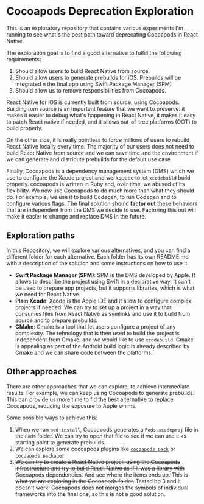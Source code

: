 # Cocoapods Deprecation Exploration

This is an exploratory repository that contains various experiments I'm running to see what's the best path toward deprecating Cocoapods in React Native.

The exploration goal is to find a good alternative to fulfill the following requirements:
1. Should allow users to build React Native from source.
2. Should allow users to generate prebuilds for iOS. Prebuilds will be integrated n the final app using Swift Package Manager (SPM)
3. Should allow us to remove responsibilities from Cocoapods.

React Native for iOS is currently built from source, using Cocoapods. Building rom source is an important feature that we want to preserve: it makes it easier to debug what's happening in React Native, it makes it easy to patch React native if needed, and it allows out-of-tree platforms (OOT) to build properly.

On the other side, it is really pointless to force millions of users to rebuild React Native locally every time. The majority of our users does not need to build React Native from source and we can save time and the environment if we can generate and distribute prebuilds for the default use case.

Finally, Cocoapods is a dependency management system (DMS) which we use to configure the Xcode project and workspace to let `xcodebuild` build properly. cocoapods is written in Ruby and, over time, we abused of its flexibility. We now use Cocoapods to do much more than what they should do. For example, we use it to build Codegen, to run Codegen and to configure various flags. The final solution should **factor out** these behaviors that are independent from the DMS we decide to use. Factoring this out will make it easier to change and replace DMS in the future.

## Exploration paths

In this Repository, we will explore various alternatives, and you can find a different folder for each alternative. Each folder has its own README.md with a description of the solution and some instructions on how to use it.

- **Swift Package Manager (SPM)**: SPM is the DMS developed by Apple. It allows to describe the project using Swift in a declarative way. It can't be used to prepare app projects, but it supports libraries, which is what we need for React Native.
- **Plain Xcode**: Xcode is the Apple IDE and it allow to configure complex projects if needed. We can try to set up a project in a way that consumes files from React Native as symlinks and use it to build from source and to prepare prebuilds.
- **CMake**: Cmake is a tool that let users configure a project of any complexity. The tehnology that is then used to build the project is independent from Cmake, and we would like to use `xcodebuild`. Cmake is appealing as part of the Android build logic is already described by Cmake and we can share code between the platforms.

## Other approaches

There are other approaches that we can explore, to achieve intermediate results.
For example, we can keep using Cocoapods to generate prebuilds. This can provide us more time to fid the best alternative to replace Cocoapods, reducing the exposure to Apple whims.

Some possible ways to achieve this:
1. When we run `pod install`, Cocoapods generates a `Pods.xcodeproj` file in the `Pods` folder. We can try to open that file to see if we can use it as starting point to generate prebuilds.
2. We can explore some cocoapods plugins like [`cocoapods pack`](https://github.com/square/cocoapods-pack) or [`cocoapods packager`](https://github.com/CocoaPods/cocoapods-packager)
3. ~~We can try to create a React Native project, using the Cocoapods infrastructure and try to build React Native as if it was a library with Cocoapods dependencies. And see where the items ends up. This is what we are exploring in the Cocoapods folder.~~
Tested hp 3 and it doesn't work: Cocoapods does not merges the symbols of individual frameworks into the final one, so this is not a good solution.
